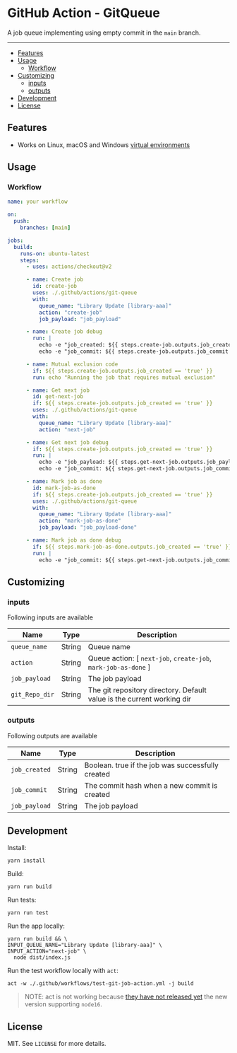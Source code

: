 # GitHub Action - GitQueue

A job queue implementing using empty commit in the `main` branch.
___

* [Features](#features)
* [Usage](#usage)
  * [Workflow](#workflow)
* [Customizing](#customizing)
  * [inputs](#inputs)
  * [outputs](#outputs)
* [Development](#development)
* [License](#license)

## Features

* Works on Linux, macOS and Windows [virtual environments](https://help.github.com/en/articles/virtual-environments-for-github-actions#supported-virtual-environments-and-hardware-resources)

## Usage

### Workflow

```yaml
name: your workflow

on:
  push:
    branches: [main]

jobs:
  build:
    runs-on: ubuntu-latest
    steps:
      - uses: actions/checkout@v2

      - name: Create job
        id: create-job
        uses: ./.github/actions/git-queue
        with:
          queue_name: "Library Update [library-aaa]"
          action: "create-job"
          job_payload: "job_payload"

      - name: Create job debug
        run: |
          echo -e "job_created: ${{ steps.create-job.outputs.job_created }}"
          echo -e "job_commit: ${{ steps.create-job.outputs.job_commit }}"

      - name: Mutual exclusion code
        if: ${{ steps.create-job.outputs.job_created == 'true' }}
        run: echo "Running the job that requires mutual exclusion"

      - name: Get next job
        id: get-next-job
        if: ${{ steps.create-job.outputs.job_created == 'true' }}
        uses: ./.github/actions/git-queue
        with:
          queue_name: "Library Update [library-aaa]"
          action: "next-job"

      - name: Get next job debug
        if: ${{ steps.create-job.outputs.job_created == 'true' }}
        run: |
          echo -e "job_payload: ${{ steps.get-next-job.outputs.job_payload }}"
          echo -e "job_commit: ${{ steps.get-next-job.outputs.job_commit }}"

      - name: Mark job as done
        id: mark-job-as-done
        if: ${{ steps.create-job.outputs.job_created == 'true' }}
        uses: ./.github/actions/git-queue
        with:
          queue_name: "Library Update [library-aaa]"
          action: "mark-job-as-done"
          job_payload: "job_payload-done"

      - name: Mark job as done debug
        if: ${{ steps.mark-job-as-done.outputs.job_created == 'true' }}
        run: |
          echo -e "job_commit: ${{ steps.get-next-job.outputs.job_commit }}"
```

## Customizing

### inputs

Following inputs are available

| Name          | Type    | Description                           |
|---------------|---------|---------------------------------------|
| `queue_name` | String | Queue name |
| `action` | String | Queue action: [ `next-job`, `create-job`, `mark-job-as-done` ] |
| `job_payload` | String | The job payload |
| `git_Repo_dir` | String | The git repository directory. Default value is the current working dir |

### outputs

Following outputs are available

| Name          | Type   | Description                           |
|---------------|--------|---------------------------------------|
| `job_created` | String | Boolean. true if the job was successfully created |
| `job_commit`  | String | The commit hash when a new commit is created |
| `job_payload` | String | The job payload |

## Development

Install:

```shell
yarn install
```

Build:

```shell
yarn run build
```

Run tests:

```shell
yarn run test
```

Run the app locally:

```shell
yarn run build && \
INPUT_QUEUE_NAME="Library Update [library-aaa]" \
INPUT_ACTION="next-job" \
  node dist/index.js
```

Run the test workflow locally with `act`:

```shell
act -w ./.github/workflows/test-git-job-action.yml -j build
```

> NOTE: act is not working because [they have not released yet](https://github.com/nektos/act/issues/910#issuecomment-1017536955) the new version supporting `node16`.

## License

MIT. See `LICENSE` for more details.

